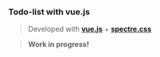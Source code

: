 ### Todo-list with vue.js
> Developed with [**vue.js**](https://vuejs.org/) + [**spectre.css**](https://picturepan2.github.io/spectre/)

> **Work in progress!**